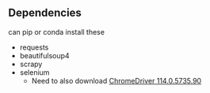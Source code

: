 ## Dependencies

can pip or conda install these

- requests 
- beautifulsoup4 
- scrapy
- selenium
    - Need to also download [ChromeDriver 114.0.5735.90](https://sites.google.com/chromium.org/driver/downloads)

